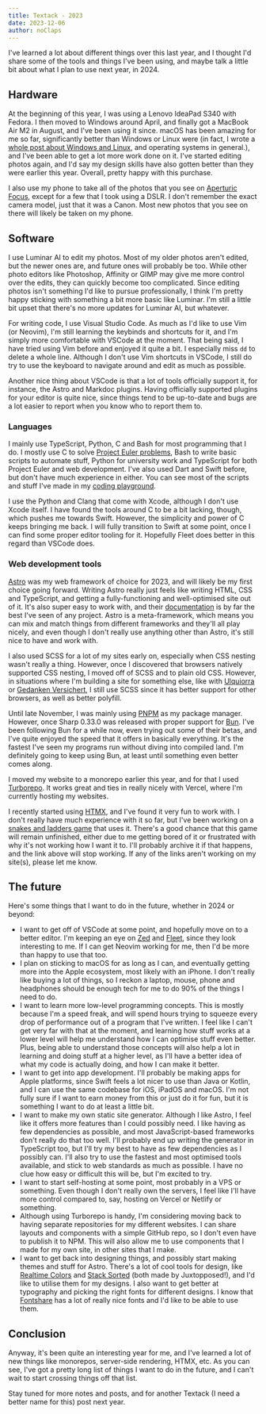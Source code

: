 ```yaml
---
title: Textack - 2023
date: 2023-12-06
author: noClaps
---
```


I've learned a lot about different things over this last year, and I thought I'd share some of the tools and things I've been using, and maybe talk a little bit about what I plan to use next year, in 2024.

## Hardware

At the beginning of this year, I was using a Lenovo IdeaPad S340 with Fedora. I then moved to Windows around April, and finally got a MacBook Air M2 in August, and I've been using it since. macOS has been amazing for me so far, significantly better than Windows or Linux were (in fact, I wrote a [whole post about Windows and Linux](/tech/operating-systems), and operating systems in general.), and I've been able to get a lot more work done on it. I've started editing photos again, and I'd say my design skills have also gotten better than they were earlier this year. Overall, pretty happy with this purchase.

I also use my phone to take all of the photos that you see on [Aperturic Focus](https://gallery.zerolimits.dev), except for a few that I took using a DSLR. I don't remember the exact camera model, just that it was a Canon. Most new photos that you see on there will likely be taken on my phone.

## Software

I use Luminar AI to edit my photos. Most of my older photos aren't edited, but the newer ones are, and future ones will probably be too. While other photo editors like Photoshop, Affinity or GIMP may give me more control over the edits, they can quickly become too complicated. Since editing photos isn't something I'd like to pursue professionally, I think I'm pretty happy sticking with something a bit more basic like Luminar. I'm still a little bit upset that there's no more updates for Luminar AI, but whatever.

For writing code, I use Visual Studio Code. As much as I'd like to use Vim (or Neovim), I'm still learning the keybinds and shortcuts for it, and I'm simply more comfortable with VSCode at the moment. That being said, I have tried using Vim before and enjoyed it quite a bit. I especially miss `dd` to delete a whole line. Although I don't use Vim shortcuts in VSCode, I still do try to use the keyboard to navigate around and edit as much as possible.

Another nice thing about VSCode is that a lot of tools officially support it, for instance, the Astro and Markdoc plugins. Having officially supported plugins for your editor is quite nice, since things tend to be up-to-date and bugs are a lot easier to report when you know who to report them to.

### Languages

I mainly use TypeScript, Python, C and Bash for most programming that I do. I mostly use C to solve [Project Euler problems](https://gitlab.com/noClaps/project-euler), Bash to write basic scripts to automate stuff, Python for university work and TypeScript for both Project Euler and web development. I've also used Dart and Swift before, but don't have much experience in either. You can see most of the scripts and stuff I've made in my [coding playground](https://gitlab.com/noClaps/playground).

I use the Python and Clang that come with Xcode, although I don't use Xcode itself. I have found the tools around C to be a bit lacking, though, which pushes me towards Swift. However, the simplicity and power of C keeps bringing me back. I will fully transition to Swift at some point, once I can find some proper editor tooling for it. Hopefully Fleet does better in this regard than VSCode does.

### Web development tools

[Astro](https://astro.build) was my web framework of choice for 2023, and will likely be my first choice going forward. Writing Astro really just feels like writing HTML, CSS and TypeScript, and getting a fully-functioning and well-optimised site out of it. It's also super easy to work with, and their [documentation](https://docs.astro.build) is by far the best I've seen of any project. Astro is a meta-framework, which means you can mix and match things from different frameworks and they'll all play nicely, and even though I don't really use anything other than Astro, it's still nice to have and work with.

I also used SCSS for a lot of my sites early on, especially when CSS nesting wasn't really a thing. However, once I discovered that browsers natively supported CSS nesting, I moved off of SCSS and to plain old CSS. However, in situations where I'm building a site for something else, like with [Ulquiorra](https://ucp.mester.info) or [Gedanken Versichert](https://gedankenversichert.com), I still use SCSS since it has better support for other browsers, as well as better polyfill.

Until late November, I was mainly using [PNPM](https://pnpm.io) as my package manager. However, once Sharp 0.33.0 was released with proper support for [Bun](https://bun.sh). I've been following Bun for a while now, even trying out some of their betas, and I've quite enjoyed the speed that it offers in basically everything. It's the fastest I've seen my programs run without diving into compiled land. I'm definitely going to keep using Bun, at least until something even better comes along.

I moved my website to a monorepo earlier this year, and for that I used [Turborepo](https://turbo.build). It works great and ties in really nicely with Vercel, where I'm currently hosting my websites.

I recently started using [HTMX](https://htmx.org), and I've found it very fun to work with. I don't really have much experience with it so far, but I've been working on a [snakes and ladders game](https://snakes-and-ladders.zerolimits.dev) that uses it. There's a good chance that this game will remain unfinished, either due to me getting bored of it or frustrated with why it's not working how I want it to. I'll probably archive it if that happens, and the link above will stop working. If any of the links aren't working on my site(s), please let me know.

## The future

Here's some things that I want to do in the future, whether in 2024 or beyond:

- I want to get off of VSCode at some point, and hopefully move on to a better editor. I'm keeping an eye on [Zed](https://zed.dev) and [Fleet](https://www.jetbrains.com/fleet), since they look interesting to me. If I can get Neovim working for me, then I'd be more than happy to use that too.
- I plan on sticking to macOS for as long as I can, and eventually getting more into the Apple ecosystem, most likely with an iPhone. I don't really like buying a lot of things, so I reckon a laptop, mouse, phone and headphones should be enough tech for me to do 90% of the things I need to do.
- I want to learn more low-level programming concepts. This is mostly because I'm a speed freak, and will spend hours trying to squeeze every drop of performance out of a program that I've written. I feel like I can't get very far with that at the moment, and learning how stuff works at a lower level will help me understand how I can optimise stuff even better. Plus, being able to understand those concepts will also help a lot in learning and doing stuff at a higher level, as I'll have a better idea of what my code is actually doing, and how I can make it better.
- I want to get into app development. I'll probably be making apps for Apple platforms, since Swift feels a lot nicer to use than Java or Kotlin, and I can use the same codebase for iOS, iPadOS and macOS. I'm not fully sure if I want to earn money from this or just do it for fun, but it is something I want to do at least a little bit.
- I want to make my own static site generator. Although I like Astro, I feel like it offers more features than I could possibly need. I like having as few dependencies as possible, and most JavaScript-based frameworks don't really do that too well. I'll probably end up writing the generator in TypeScript too, but I'll try my best to have as few dependencies as I possibly can. I'll also try to use the fastest and most optimised tools available, and stick to web standards as much as possible. I have no clue how easy or difficult this will be, but I'm excited to try.
- I want to start self-hosting at some point, most probably in a VPS or something. Even though I don't really own the servers, I feel like I'll have more control compared to, say, hosting on Vercel or Netlify or something.
- Although using Turborepo is handy, I'm considering moving back to having separate repositories for my different websites. I can share layouts and components with a simple GitHub repo, so I don't even have to publish it to NPM. This will also allow me to use components that I made for my own site, in other sites that I make.
- I want to get back into designing things, and possibly start making themes and stuff for Astro. There's a lot of cool tools for design, like [Realtime Colors](https://realtimecolors.com) and [Stack Sorted](https://stacksorted.com) (both made by Juxtopposed!), and I'd like to utilise them for my designs. I also want to get better at typography and picking the right fonts for different designs. I know that [Fontshare](https://fontshare.com) has a lot of really nice fonts and I'd like to be able to use them.

## Conclusion

Anyway, it's been quite an interesting year for me, and I've learned a lot of new things like monorepos, server-side rendering, HTMX, etc. As you can see, I've got a pretty long list of things I want to do in the future, and I can't wait to start crossing things off that list.

Stay tuned for more notes and posts, and for another Textack (I need a better name for this) post next year.
